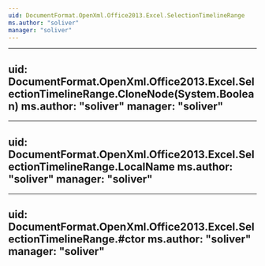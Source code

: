 ```yaml
---
uid: DocumentFormat.OpenXml.Office2013.Excel.SelectionTimelineRange
ms.author: "soliver"
manager: "soliver"
---
```


---
uid: DocumentFormat.OpenXml.Office2013.Excel.SelectionTimelineRange.CloneNode(System.Boolean)
ms.author: "soliver"
manager: "soliver"
---

---
uid: DocumentFormat.OpenXml.Office2013.Excel.SelectionTimelineRange.LocalName
ms.author: "soliver"
manager: "soliver"
---

---
uid: DocumentFormat.OpenXml.Office2013.Excel.SelectionTimelineRange.#ctor
ms.author: "soliver"
manager: "soliver"
---
